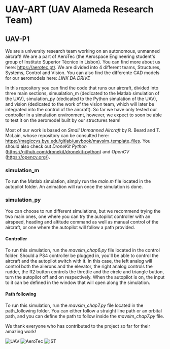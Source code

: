 # UAV-ART (UAV Alameda Research Team)
## UAV-P1

We are a university research team working on an autonomous, unmanned aircraft! We are a part of AeroTec (the Aerospace Engineering student's group of Instituto Superior Técnico in Lisbon). You can find more about us here: https://aerotec.pt/. We are divided into 4 different teams, Structures, Systems, Control and Vision. You can also find the differente CAD models for our aeromodels here: *LINK DA DRIVE*

In this repository you can find the code that runs our aircraft, divided into three main sections, simualation_m (dedicated to the Matlab simulation of the UAV), simulation_py (dedicated to the Python simulation of the UAV), and vision (dedicated to the work of the vision team, which will later be integrated into the control of the aircraft). So far we have only tested our controller in a simulation environment, however, we expect to soon be able to test it on the aeromodel built by our structures team!

Most of our work is based on *Small Unmanned Aircraft* by R. Beard and T. McLain, whose repository can be consulted here: https://magiccvs.byu.edu/gitlab/uavbook/mavsim_template_files. You should also check out *DroneKit Python* (https://github.com/dronekit/dronekit-python) and *OpenCV* (https://opencv.org/).

### simulation_m
To run the Matlab simulation, simply run the _main.m_ file located in the autopilot folder. An animation will run once the simulation is done.

### simulation_py
You can choose to run different simulations, but we recommend trying the two main ones, one where you can try the autopilot controller with an airspeed, heading and altitude command as well as manual control of the aircraft, or one where the autopilot will follow a path provided.
#### Controller
To run this simulation, run the _mavsim_chap6.py_ file located in the control folder. Should a PS4 controller be plugged in, you'll be able to control the aircraft and the autopilot switch with it. In this case, the left analog will control both the ailerons and the elevator, the right analog controls the rudder, the R2 button controls the throttle and the circle and triangle button, turn the autopilot off and on respectively. When the autopilot is on, the input to it can be defined in the window that will open along the simulation.
#### Path following
To run this simulation, run the _mavsim_chap7.py_ file located in the path_following folder. You can either follow a straight line path or an orbital path, and you can define the path to follow inside the _mavsim_chap7.py_ file.

We thank everyone who has contributed to the project so far for their amazing work!

![UAV](https://i.imgur.com/LkZeDza.png)
![AeroTec](https://i.imgur.com/ZeA57xk.png)
![IST](https://i.imgur.com/cDW8w96.png)





